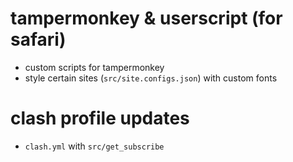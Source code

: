 # tampermonkey & userscript (for safari)

- custom scripts for tampermonkey
- style certain sites (`src/site.configs.json`) with custom fonts

# clash profile updates

- `clash.yml` with `src/get_subscribe`
